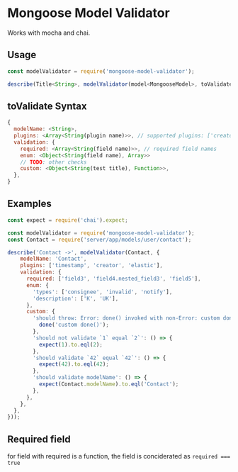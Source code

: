 # Mongoose Model Validator

Works with mocha and chai.

Usage
-----
````javascript
const modelValidator = require('mongoose-model-validator');

describe(Title<String>, modelValidator(model<MongooseModel>, toValidate<Object>));
````

toValidate Syntax
----------------
````javascript
{
  modelName: <String>,
  plugins: <Array<String(plugin name)>>, // supported plugins: ['creator', 'elastic', 'file', 'timestamp', 'unique'] (not fully supported yet)
  validation: {
    required: <Array<String(field name)>>, // required field names
    enum: <Object<String(field name), Array>>
    // TODO: other checks
    custom: <Object<String(test title), Function>>,
  },
}
````

Examples
----
````javascript
const expect = require('chai').expect;

const modelValidator = require('mongoose-model-validator');
const Contact = require('server/app/models/user/contact');

describe('Contact ->', modelValidator(Contact, {
    modelName: 'Contact',
    plugins: ['timestamp', 'creator', 'elastic'],
    validation: {
      required: ['field3', 'field4.nested_field3', 'field5'],
      enum: {
        'types': ['consignee', 'invalid', 'notify'],
        'description': ['K', 'UK'],
      },
      custom: {
        'should throw: Error: done() invoked with non-Error: custom done()': (done) => {
          done('custom done()');
        },
        'should not validate `1` equal `2`': () => {
          expect(1).to.eql(2);
        },
        'should validate `42` equal `42`': () => {
          expect(42).to.eql(42);
        },
        'should validate modelName': () => {
          expect(Contact.modelName).to.eql('Contact');
        },
      },
    },
  },
}));
````

Required field
--------------

for field with required is a function, the field is conciderated as `required === true`
